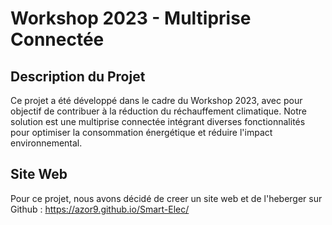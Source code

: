 
# Workshop 2023 - Multiprise Connectée

## Description du Projet

Ce projet a été développé dans le cadre du Workshop 2023, avec pour objectif de contribuer à la réduction du réchauffement climatique. Notre solution est une multiprise connectée intégrant diverses fonctionnalités pour optimiser la consommation énergétique et réduire l'impact environnemental.

## Site Web

Pour ce projet, nous avons décidé de creer un site web et de l'heberger sur Github : 
https://azor9.github.io/Smart-Elec/ 
